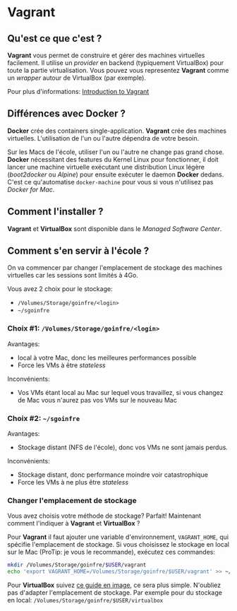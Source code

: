 # Vagrant

## Qu'est ce que c'est ?
**Vagrant** vous permet de construire et gérer des machines virtuelles facilement. Il utilise un *provider* en backend (typiquement VirtualBox) pour toute la partie virtualisation.
Vous pouvez vous representez **Vagrant** comme un *wrapper* autour de VirtualBox (par exemple).

Pour plus d'informations: [Introduction to Vagrant](https://www.vagrantup.com/intro/index.html)

## Différences avec Docker ?
**Docker** crée des containers single-application. **Vagrant** crée des machines virtuelles.
L'utilisation de l'un ou l'autre dépendra de votre besoin.

Sur les Macs de l'école, utiliser l'un ou l'autre ne change pas grand chose.
**Docker** nécessitant des features du Kernel Linux pour fonctionner, il doit lancer une machine virtuelle exécutant une distribution Linux légère (*boot2docker* ou *Alpine*) pour ensuite exécuter le daemon **Docker** dedans. C'est ce qu'automatise `docker-machine` pour vous si vous n'utilisez pas *Docker for Mac*.

## Comment l'installer ?
**Vagrant** et **VirtualBox** sont disponible dans le *Managed Software Center*.

## Comment s'en servir à l'école ?
On va commencer par changer l'emplacement de stockage des machines virtuelles car les sessions sont limités à 4Go.

Vous avez 2 choix pour le stockage:
- `/Volumes/Storage/goinfre/<login>`
- `~/sgoinfre`

### Choix #1: `/Volumes/Storage/goinfre/<login>`
Avantages:
- local à votre Mac, donc les meilleures performances possible
- Force les VMs à être *stateless*

Inconvénients:
- Vos VMs étant local au Mac sur lequel vous travaillez, si vous changez de Mac vous n'aurez pas vos VMs sur le nouveau Mac

### Choix #2: `~/sgoinfre`
Avantages:
- Stockage distant (NFS de l'école), donc vos VMs ne sont jamais perdus.

Inconvénients:
- Stockage distant, donc performance moindre voir catastrophique
- Force les VMs à ne plus être *stateless*

### Changer l'emplacement de stockage
Vous avez choisis votre méthode de stockage? Parfait! Maintenant comment l'indiquer à **Vagrant** et **VirtualBox** ?

Pour **Vagrant** il faut ajouter une variable d'environnement, `VAGRANT_HOME`, qui spécifie l'emplacement de stockage.
Si vous choisissez le stockage en local sur le Mac (ProTip: je vous le recommande), exécutez ces commandes:
``` bash
mkdir /Volumes/Storage/goinfre/$USER/vagrant
echo 'export VAGRANT_HOME=/Volumes/Storage/goinfre/$USER/vagrant' >> ~/.zshrc
```

Pour **VirtualBox** suivez [ce guide en image](http://www.thisprogrammingthing.com/2013/changing-the-directory-vagrant-stores-the-vms-in/), ce sera plus simple.
N'oubliez pas d'adapter l'emplacement de stockage. Par exemple pour du stockage en local: `/Volumes/Storage/goinfre/$USER/virtualbox`
